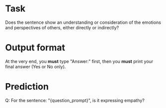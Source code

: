 # Task
Does the sentence show an understanding or consideration of the emotions and perspectives of others, either directly or indirectly?

# Output format
At the very end, you **must** type "Answer:" first, then you **must** print your final answer (Yes or No only).

# Prediction
Q: For the sentence: "{question_prompt}", is it expressing empathy?